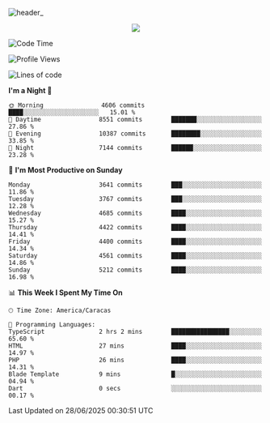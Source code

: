 ![header_](https://github.com/user-attachments/assets/4010d822-ccdc-4198-b608-18c773338d18)


<p align="center">
  <a href="http://www.github.com/thevacs">
    <img src="https://github-readme-streak-stats.herokuapp.com/?user=thevacs&stroke=ffffff&background=1c1917&ring=0891b2&fire=0891b2&currStreakNum=ffffff&currStreakLabel=0891b2&sideNums=ffffff&sideLabels=ffffff&dates=ffffff&hide_border=true" />
  </a>
</p>

<!--START_SECTION:waka-->
![Code Time](http://img.shields.io/badge/Code%20Time-3%2C461%20hrs%2010%20mins-blue)

![Profile Views](http://img.shields.io/badge/Profile%20Views-0-blue)

![Lines of code](https://img.shields.io/badge/From%20Hello%20World%20I%27ve%20Written-4.4%20million%20lines%20of%20code-blue)

**I'm a Night 🦉** 

```text
🌞 Morning                4606 commits        ████░░░░░░░░░░░░░░░░░░░░░   15.01 % 
🌆 Daytime                8551 commits        ███████░░░░░░░░░░░░░░░░░░   27.86 % 
🌃 Evening                10387 commits       ████████░░░░░░░░░░░░░░░░░   33.85 % 
🌙 Night                  7144 commits        ██████░░░░░░░░░░░░░░░░░░░   23.28 % 
```
📅 **I'm Most Productive on Sunday** 

```text
Monday                   3641 commits        ███░░░░░░░░░░░░░░░░░░░░░░   11.86 % 
Tuesday                  3767 commits        ███░░░░░░░░░░░░░░░░░░░░░░   12.28 % 
Wednesday                4685 commits        ████░░░░░░░░░░░░░░░░░░░░░   15.27 % 
Thursday                 4422 commits        ████░░░░░░░░░░░░░░░░░░░░░   14.41 % 
Friday                   4400 commits        ████░░░░░░░░░░░░░░░░░░░░░   14.34 % 
Saturday                 4561 commits        ████░░░░░░░░░░░░░░░░░░░░░   14.86 % 
Sunday                   5212 commits        ████░░░░░░░░░░░░░░░░░░░░░   16.98 % 
```


📊 **This Week I Spent My Time On** 

```text
🕑︎ Time Zone: America/Caracas

💬 Programming Languages: 
TypeScript               2 hrs 2 mins        ████████████████░░░░░░░░░   65.60 % 
HTML                     27 mins             ████░░░░░░░░░░░░░░░░░░░░░   14.97 % 
PHP                      26 mins             ████░░░░░░░░░░░░░░░░░░░░░   14.31 % 
Blade Template           9 mins              █░░░░░░░░░░░░░░░░░░░░░░░░   04.94 % 
Dart                     0 secs              ░░░░░░░░░░░░░░░░░░░░░░░░░   00.17 % 
```


 Last Updated on 28/06/2025 00:30:51 UTC
<!--END_SECTION:waka-->
